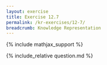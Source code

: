 ```yaml
---
layout: exercise
title: Exercise 12.7
permalink: /kr-exercises/12-7/
breadcrumb: Knowledge Representation
---
```


{% include mathjax_support %}

<div><i class="arrow-up" data-chapter="kr-exercises" data-exercise="ex_7" data-rating="0"></i></div>
{% include_relative question.md %}
